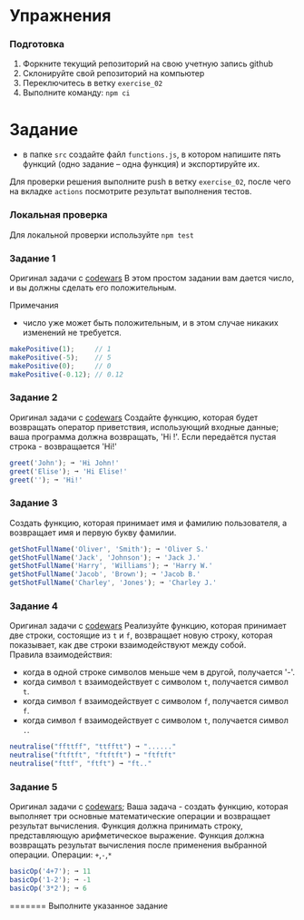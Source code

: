 # Упражнения

### Подготовка

1. Форкните текущий репозиторий на свою учетную запись github
2. Склонируйте свой репозиторий на компьютер
3. Переключитесь в ветку `exercise_02`
4. Выполните команду: `npm ci`

# Задание
- в папке `src` создайте файл `functions.js`, в котором напишите пять функций (одно задание – одна функция) и экспортируйте их.

Для проверки решения выполните push в ветку `exercise_02`, после чего на вкладке `actions` посмотрите результат выполнения тестов.

### Локальная проверка
Для локальной проверки используйте `npm test`

### Задание 1
Оригинал задачи с [codewars](https://www.codewars.com/kata/55685cd7ad70877c23000102/train/javascript)
В этом простом задании вам дается число, и вы должны сделать его положительным.

Примечания
- число уже может быть положительным, и в этом случае никаких изменений не требуется.
```js
makePositive(1);     // 1
makePositive(-5);    // 5
makePositive(0);     // 0
makePositive(-0.12); // 0.12
```

### Задание 2
Оригинал задачи с [codewars](https://www.codewars.com/kata/55a70521798b14d4750000a4/train/javascript)
Создайте функцию, которая будет возвращать оператор приветствия, использующий входные данные; ваша программа должна возвращать, 'Hi <name>!'. Если передаётся пустая строка - возвращается 'Hi!'

```js
greet('John'); ➞ 'Hi John!'
greet('Elise'); ➞ 'Hi Elise!'
greet(''); ➞ 'Hi!'
```

### Задание 3
Создать функцию, которая принимает имя и фамилию пользователя, а возвращает имя и первую букву фамилии.

```js
getShotFullName('Oliver', 'Smith'); ➞ 'Oliver S.'
getShotFullName('Jack', 'Johnson'); ➞ 'Jack J.'
getShotFullName('Harry', 'Williams'); ➞ 'Harry W.'
getShotFullName('Jacob', 'Brown'); ➞ 'Jacob B.'
getShotFullName('Charley', 'Jones'); ➞ 'Charley J.'
```

### Задание 4
Оригинал задачи с [codewars](https://www.codewars.com/kata/65128732b5aff40032a3d8f0/train/javascript)
Реализуйте функцию, которая принимает две строки, состоящие из `t` и `f`, возвращает новую строку, которая показывает, как две строки взаимодействуют между собой.\
Правила взаимодействия:
- когда в одной строке символов меньше чем в другой, получается '-'.
- когда символ `t` взаимодействует с символом `t`, получается символ `t`.
- когда символ `f` взаимодействует с символом `f`, получается символ `f`.
- когда символ `f` взаимодействует с символом `t`, получается символ `.`.

```js
neutralise("ffttff", "ttfftt") ➞ "......"
neutralise("ftftft", "ftftft") ➞ "ftftft"
neutralise("fttf", "ftft") ➞ "ft.."
```

### Задание 5
Оригинал задачи с [codewars](https://www.codewars.com/kata/57356c55867b9b7a60000bd7/);
Ваша задача - создать функцию, которая выполняет три основные математические операции и возвращает результат вычисления.
Функция должна принимать строку, представляющую арифметическое выражение.
Функция должна возвращать результат вычисления после применения выбранной операции.
Операции: `+`,`-`,`*`

```js
basicOp('4+7'); ➞ 11
basicOp('1-2'); ➞ -1
basicOp('3*2'); ➞ 6
```
=======
Выполните указанное задание

